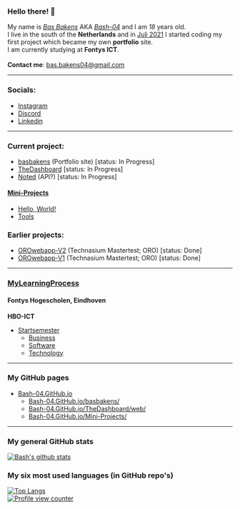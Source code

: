 ### Hello there! 👋
My name is <a href="https://instagram.com/basbakens" target="blank">*Bas Bakens*</a> AKA <a href="https://github.com/bash-04" target="blank">*Bash-04*</a> and I am *18* years old. 
<br>
I live in the south of the **Netherlands** and in <ins>Juli 2021</ins> I started coding my first project which became my own **portfolio** site.
<br>
I am currently studying at **Fontys ICT**.
<br>
<br>
**Contact me**: <a href="mailto:bas.bakens@gmail.com">bas.bakens04@gmail.com</a>

<hr>

### Socials:
- <a href="https://instagram.com/basbakensdev" target="blank">Instagram</a>
- <a href="https://discord.com/users/428516097244004352">Discord</a>
- <a href="https://www.linkedin.com/in/basbakens/" target=blank>Linkedin</a>

<hr>

### Current project:
- <a href="https://github.com/Bash-04/basbakens">basbakens</a> (Portfolio site) [status: In Progress]
- <a href="https://github.com/Bash-04/TheDashboard">TheDashboard</a> [status: In Progress]
- <a href="https://github.com/Bash-04/Noted">Noted</a> (API?) [status: In Progress]

#### <a href="https://github.com/Bash-04/mini-projects">Mini-Projects</a>
- <a href="https://github.com/Bash-04/Mini-Projects/tree/main/Hello%2C%20world!">Hello, World!</a>
- <a href="https://github.com/Bash-04/Mini-Projects/tree/main/Tools">Tools</a>

### Earlier projects:
- <a href="https://github.com/Bash-04/OROwebapp-v2">OROwebapp-V2</a> (Technasium Mastertest; ORO) [status: Done]
- <a href="https://github.com/Bash-04/OROwebapp-v1">OROwebapp-V1</a> (Technasium Mastertest; ORO) [status: Done]

<hr>

### <a href="https://github.com/Bash-04/MyLearningProcess">MyLearningProcess</a>
#### Fontys Hogescholen, Eindhoven
<b>HBO-ICT</b>
- <a href="https://github.com/Bash-04/MyLearningProcess/tree/main/Startsemester">Startsemester</a>
  - <a href="https://github.com/Bash-04/MyLearningProcess/tree/main/Startsemester/Business">Business</a>
  - <a href="https://github.com/Bash-04/MyLearningProcess/tree/main/Startsemester/Software">Software</a>
  - <a href="https://github.com/Bash-04/MyLearningProcess/tree/main/Startsemester/Technology">Technology</a>

<hr>

### My GitHub pages
- <a href="https://Bash-04.GitHub.io">Bash-04.GitHub.io</a>
  - <a href="https://Bash-04.GitHub.io/basbakens/">Bash-04.GitHub.io/basbakens/</a>
  - <a href="https://Bash-04.GitHub.io/TheDashboard/web/">Bash-04.GitHub.io/TheDashboard/web/</a>
  - <a href="https://Bash-04.GitHub.io/Mini-Projects/">Bash-04.GitHub.io/Mini-Projects/</a>

<hr>

### My general GitHub stats
[![Bash's github stats](https://github-readme-stats.vercel.app/api?username=Bash-04&show_icons=true&theme=highcontrast&title_color=2aa889&text_color=99d1ce)](https://github.com/Bash-04)
<br>
### My six most used languages (in GitHub repo's)
[![Top Langs](https://github-readme-stats.vercel.app/api/top-langs/?username=Bash-04&theme=gotham&layout=compact&langs_count=6)](https://github.com/Bash-04)
<br>
[![Profile view counter](https://komarev.com/ghpvc/?username=Bash-04&color=2aa889)](https://github.com/Bash-04)
